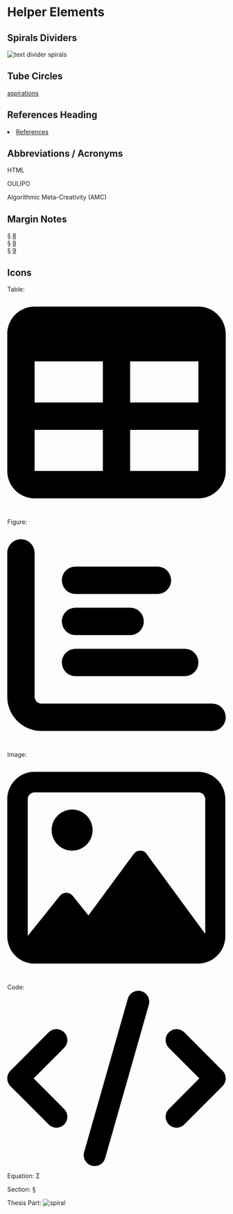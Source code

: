 # Helper Elements


## Spirals Dividers

<img class="triplespiral" src="../images/triplespiral.png" alt="text divider spirals">


## Tube Circles

<a class="tubecircle" href="aspirations.html">aspirations</a><span class="aspirations"></span>


## References Heading

<li><a href="#refs">References</a></li>


## Abbreviations / Acronyms

<span data-acronym-label="HTML" data-acronym-form="singular+abbrv">HTML</span>

<span data-acronym-label="OULIPO" data-acronym-form="singular+short">OULIPO</span>

<span data-acronym-label="AMC" data-acronym-form="singular+full">Algorithmic Meta-Creativity (AMC)</span>


## Margin Notes

<div class="marginnote">§ <a href="foundations.html">8</a></div>

<div class="marginnote">§ <a href="foundations.html">8</a><br>§ <a href="interpretation.html">9</a></div>


## Icons

Table:
<svg class="fa" viewBox="0 0 512 512"><path d="M448 32C483.3 32 512 60.65 512 96V416C512 451.3 483.3 480 448 480H64C28.65 480 0 451.3 0 416V96C0 60.65 28.65 32 64 32H448zM224 256V160H64V256H224zM64 320V416H224V320H64zM288 416H448V320H288V416zM448 256V160H288V256H448z"/></svg>

Figure:
<svg class="fa" viewBox="0 0 512 512"><path d="M32 32C49.67 32 64 46.33 64 64V400C64 408.8 71.16 416 80 416H480C497.7 416 512 430.3 512 448C512 465.7 497.7 480 480 480H80C35.82 480 0 444.2 0 400V64C0 46.33 14.33 32 32 32zM128 128C128 110.3 142.3 96 160 96H352C369.7 96 384 110.3 384 128C384 145.7 369.7 160 352 160H160C142.3 160 128 145.7 128 128zM288 192C305.7 192 320 206.3 320 224C320 241.7 305.7 256 288 256H160C142.3 256 128 241.7 128 224C128 206.3 142.3 192 160 192H288zM416 288C433.7 288 448 302.3 448 320C448 337.7 433.7 352 416 352H160C142.3 352 128 337.7 128 320C128 302.3 142.3 288 160 288H416z"/></svg>

Image:
<svg class="fa" viewBox="0 0 512 512"><path d="M152 120c-26.51 0-48 21.49-48 48s21.49 48 48 48s48-21.49 48-48S178.5 120 152 120zM447.1 32h-384C28.65 32-.0091 60.65-.0091 96v320c0 35.35 28.65 64 63.1 64h384c35.35 0 64-28.65 64-64V96C511.1 60.65 483.3 32 447.1 32zM463.1 409.3l-136.8-185.9C323.8 218.8 318.1 216 312 216c-6.113 0-11.82 2.768-15.21 7.379l-106.6 144.1l-37.09-46.1c-3.441-4.279-8.934-6.809-14.77-6.809c-5.842 0-11.33 2.529-14.78 6.809l-75.52 93.81c0-.0293 0 .0293 0 0L47.99 96c0-8.822 7.178-16 16-16h384c8.822 0 16 7.178 16 16V409.3z"/></svg>

Code:
<svg class="fa" viewBox="0 0 640 512"><path d="M414.8 40.79L286.8 488.8C281.9 505.8 264.2 515.6 247.2 510.8C230.2 505.9 220.4 488.2 225.2 471.2L353.2 23.21C358.1 6.216 375.8-3.624 392.8 1.232C409.8 6.087 419.6 23.8 414.8 40.79H414.8zM518.6 121.4L630.6 233.4C643.1 245.9 643.1 266.1 630.6 278.6L518.6 390.6C506.1 403.1 485.9 403.1 473.4 390.6C460.9 378.1 460.9 357.9 473.4 345.4L562.7 256L473.4 166.6C460.9 154.1 460.9 133.9 473.4 121.4C485.9 108.9 506.1 108.9 518.6 121.4V121.4zM166.6 166.6L77.25 256L166.6 345.4C179.1 357.9 179.1 378.1 166.6 390.6C154.1 403.1 133.9 403.1 121.4 390.6L9.372 278.6C-3.124 266.1-3.124 245.9 9.372 233.4L121.4 121.4C133.9 108.9 154.1 108.9 166.6 121.4C179.1 133.9 179.1 154.1 166.6 166.6V166.6z"/></svg>

Equation:
Σ

Section:
§

Thesis Part:
<img class="fa" src="../images/spirals.png" alt="spiral">

